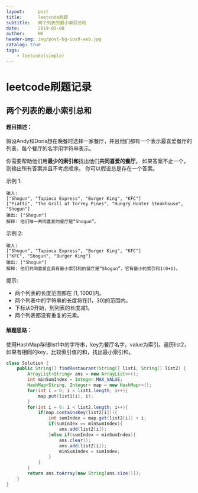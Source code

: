 ```yaml
---
layout:     post
title:      leetcode刷题
subtitle:   两个列表的最小索引总和
date:       2019-05-08
author:     HK
header-img: img/post-bg-ios9-web.jpg
catalog: true
tags:
    - leetcode(simple)
---
```

# leetcode刷题记录
## 两个列表的最小索引总和

#### 题目描述：
假设Andy和Doris想在晚餐时选择一家餐厅，并且他们都有一个表示最喜爱餐厅的列表，每个餐厅的名字用字符串表示。

你需要帮助他们用**最少的索引和**找出他们**共同喜爱的餐厅**。 如果答案不止一个，则输出所有答案并且不考虑顺序。 你可以假设总是存在一个答案。

示例 1:

    输入:
    ["Shogun", "Tapioca Express", "Burger King", "KFC"]
    ["Piatti", "The Grill at Torrey Pines", "Hungry Hunter Steakhouse", "Shogun"]
    输出: ["Shogun"]
    解释: 他们唯一共同喜爱的餐厅是“Shogun”。
示例 2:

    输入:
    ["Shogun", "Tapioca Express", "Burger King", "KFC"]
    ["KFC", "Shogun", "Burger King"]
    输出: ["Shogun"]
    解释: 他们共同喜爱且具有最小索引和的餐厅是“Shogun”，它有最小的索引和1(0+1)。
提示:

* 两个列表的长度范围都在 [1, 1000]内。
* 两个列表中的字符串的长度将在[1，30]的范围内。
* 下标从0开始，到列表的长度减1。
* 两个列表都没有重复的元素。

#### 解题思路：
使用HashMap存储list1中的字符串，key为餐厅名字，value为索引。遍历list2，如果有相同的key，比较索引值的和，找出最小索引和。
```java
class Solution {
    public String[] findRestaurant(String[] list1, String[] list2) {
        ArrayList<String> ans = new ArrayList<>();
        int minSumIndex = Integer.MAX_VALUE;
        HashMap<String, Integer> map = new HashMap<>();
        for(int i = 0; i < list1.length; i++){
            map.put(list1[i], i);
        }
        for(int i = 0; i < list2.length; i++){
            if(map.containsKey(list2[i])){
                int sumIndex = map.get(list2[i]) + i;
                if(sumIndex == minSumIndex){
                    ans.add(list2[i]);
                }else if(sumIndex < minSumIndex){
                    ans.clear();
                    ans.add(list2[i]);
                    minSumIndex = sumIndex;
                }
            }
        }
        return ans.toArray(new String[ans.size()]);
    }
}
```
